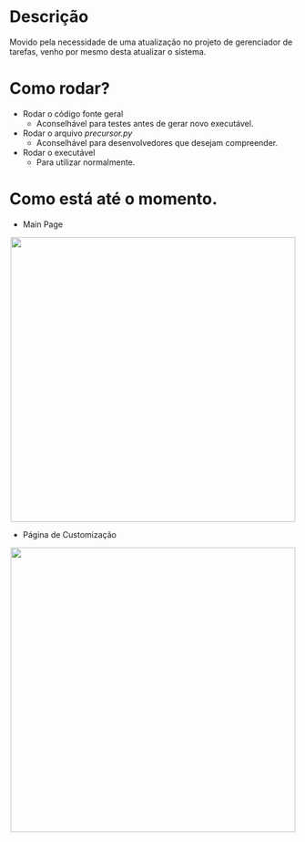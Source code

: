 # Descrição

Movido pela necessidade de uma atualização no projeto de gerenciador
de tarefas, venho por mesmo desta atualizar o sistema.

# Como rodar?

* Rodar o código fonte geral
  * Aconselhável para testes antes de gerar novo executável.
* Rodar o arquivo _precursor.py_
  * Aconselhável para desenvolvedores que desejam compreender.
* Rodar o executável
  * Para utilizar normalmente.


# Como está até o momento.

* Main Page

<div align="center">
<img src="https://github.com/user-attachments/assets/e1e30f8c-64bf-4735-ae4d-00ebe1188692" height="500"/>
</div>

* Página de Customização
<div align="center">
<img src="https://github.com/user-attachments/assets/0f3114e5-4280-4140-a454-7c110be3fc44" height="500"/>
</div>

